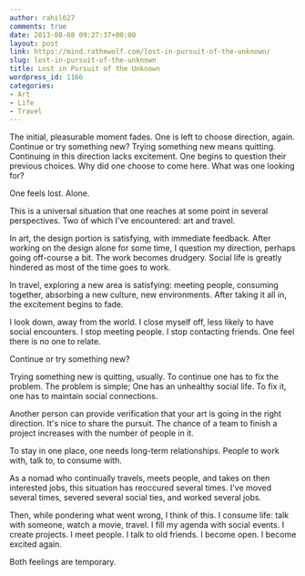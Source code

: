 ```yaml
---
author: rahil627
comments: true
date: 2013-08-08 09:27:37+00:00
layout: post
link: https://mind.rathewolf.com/lost-in-pursuit-of-the-unknown/
slug: lost-in-pursuit-of-the-unknown
title: Lost in Pursuit of the Unknown
wordpress_id: 1166
categories:
- Art
- Life
- Travel
---
```


The initial, pleasurable moment fades. One is left to choose direction, again. Continue or try something new? Trying something new means quitting. Continuing in this direction lacks excitement. One begins to question their previous choices. Why did one choose to come here. What was one looking for?

One feels lost. Alone.

This is a universal situation that one reaches at some point in several perspectives. Two of which I've encountered: art and travel.

In art, the design portion is satisfying, with immediate feedback. After working on the design alone for some time, I question my direction, perhaps going off-course a bit. The work becomes drudgery. Social life is greatly hindered as most of the time goes to work.

In travel, exploring a new area is satisfying: meeting people, consuming together, absorbing a new culture, new environments. After taking it all in, the excitement begins to fade.

I look down, away from the world. I close myself off, less likely to have social encounters. I stop meeting people. I stop contacting friends. One feel there is no one to relate.

Continue or try something new?

Trying something new is quitting, usually. To continue one has to fix the problem. The problem is simple; One has an unhealthy social life. To fix it, one has to maintain social connections.

Another person can provide verification that your art is going in the right direction. It's nice to share the pursuit. The chance of a team to finish a project increases with the number of people in it.

To stay in one place, one needs long-term relationships. People to work with, talk to, to consume with.

As a nomad who continually travels, meets people, and takes on then interested jobs, this situation has reoccured several times. I've moved several times, severed several social ties, and worked several jobs.

Then, while pondering what went wrong, I think of this. I consume life: talk with someone, watch a movie, travel. I fill my agenda with social events. I create projects. I meet people. I talk to old friends. I become open. I become excited again.

Both feelings are temporary.
